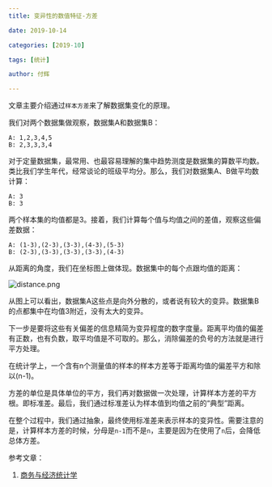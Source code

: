 ```yaml
---
title: 变异性的数值特征-方差

date: 2019-10-14

categories: [2019-10]

tags: [统计]

author: 付辉

---
```


文章主要介绍通过`样本方差`来了解数据集变化的原理。

我们对两个数据集做观察，数据集A和数据集B：

```
A: 1,2,3,4,5
B: 2,3,3,3,4
```

对于定量数据集，最常用、也最容易理解的集中趋势测度是数据集的算数平均数。类比我们学生年代，经常谈论的班级平均分。那么，我们对数据集A、B做平均数计算：

```
A: 3
B: 3
```

两个样本集的均值都是3。接着，我们计算每个值与均值之间的差值，观察这些偏差数据：

```
A: (1-3),(2-3),(3-3),(4-3),(5-3)
B: (2-3),(3-3),(3-3),(3-3),(4-3)
```

从距离的角度，我们在坐标图上做体现。数据集中的每个点跟均值的距离：

![distance.png](https://i.loli.net/2019/10/14/7jfzAxvJT1eol3O.png)

从图上可以看出，数据集A这些点是向外分散的，或者说有较大的变异。数据集B的点都集中在均值3附近，没有太大的变异。

下一步是要将这些有关偏差的信息精简为变异程度的数字度量。距离平均值的偏差有正数，也有负数，取平均值是不可取的。那么，消除偏差的负号的方法就是进行平方处理。

在统计学上，一个含有n个测量值的样本的样本方差等于距离均值的偏差平方和除以(n-1)。

方差的单位是具体单位的平方，我们再对数据做一次处理，计算样本方差的平方根。即标准差。最后，我们通过标准差认为样本值到均值之前的“典型”距离。

在整个过程中，我们通过抽象，最终使用标准差来表示样本的变异性。需要注意的是，计算样本方差的时候，分母是`n-1`而不是`n`，主要是因为在使用了`n`后，会降低总体方差。

参考文章：

1. [商务与经济统计学](https://book.douban.com/subject/26410924/)